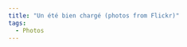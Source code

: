 ```yaml
---
title: "Un été bien chargé (photos from Flickr)"
tags:
  - Photos
---
```


<p style="text-align: center">
<p style="text-align: center">
<p style="text-align: center">